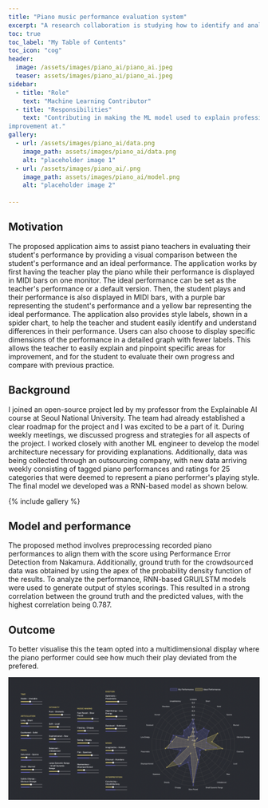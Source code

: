 ```yaml
---
title: "Piano music performance evaluation system"
excerpt: "A research collaboration is studying how to identify and analyze styles of piano performances in order to improve playing style skills."
toc: true
toc_label: "My Table of Contents"
toc_icon: "cog"
header:
  image: /assets/images/piano_ai/piano_ai.jpeg
  teaser: assets/images/piano_ai/piano_ai.jpeg
sidebar:
  - title: "Role"
    text: "Machine Learning Contributor"
  - title: "Responsibilities"
    text: "Contributing in making the ML model used to explain professional pianists different style and what they can
improvement at."
gallery:
  - url: /assets/images/piano_ai/data.png
    image_path: assets/images/piano_ai/data.png
    alt: "placeholder image 1"
  - url: /assets/images/piano_ai/.png
    image_path: assets/images/piano_ai/model.png
    alt: "placeholder image 2"
    
---
```


## Motivation

The proposed application aims to assist piano teachers in evaluating their student's performance by providing a visual comparison between the student's performance and an ideal performance. The application works by first having the teacher play the piano while their performance is displayed in MIDI bars on one monitor. The ideal performance can be set as the teacher's performance or a default version. Then, the student plays and their performance is also displayed in MIDI bars, with a purple bar representing the student's performance and a yellow bar representing the ideal performance. The application also provides style labels, shown in a spider chart, to help the teacher and student easily identify and understand differences in their performance. Users can also choose to display specific dimensions of the performance in a detailed graph with fewer labels. This allows the teacher to easily explain and pinpoint specific areas for improvement, and for the student to evaluate their own progress and compare with previous practice.

## Background

I joined an open-source project led by my professor from the Explainable AI course at Seoul National University. The team had already established a clear roadmap for the project and I was excited to be a part of it. During weekly meetings, we discussed progress and strategies for all aspects of the project. I worked closely with another ML engineer to develop the model architecture necessary for providing explanations. Additionally, data was being collected through an outsourcing company, with new data arriving weekly consisting of tagged piano performances and ratings for 25 categories that were deemed to represent a piano performer's playing style. The final model we developed was a RNN-based model as shown below.

{% include gallery %}

## Model and performance

The proposed method involves preprocessing recorded piano performances to align them with the score using Performance Error Detection from Nakamura. Additionally, ground truth for the crowdsourced data was obtained by using the apex of the probability density function of the results. To analyze the performance, RNN-based GRU/LSTM models were used to generate output of styles scorings. This resulted in a strong correlation between the ground truth and the predicted values, with the highest correlation being 0.787.

## Outcome

To better visualise this the team opted into a multidimensional display where the piano performer could see how much their play deviated from the prefered.

![png](/assets/images/piano_ai/outcome.png)





